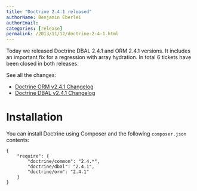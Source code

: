 ```yaml
---
title: "Doctrine 2.4.1 released"
authorName: Benjamin Eberlei
authorEmail:
categories: [release]
permalink: /2013/11/12/doctrine-2-4-1.html
---
```

Today we released Doctrine DBAL 2.4.1 and ORM 2.4.1 versions. It
includes an important fix for a regression with array hydration. In
total 6 tickets have been closed in both releases.

See all the changes:

-   [Doctrine ORM v2.4.1
    Changelog](https://www.doctrine-project.org/jira/browse/DDC/fixforversion/10528)
-   [Doctrine DBAL v2.4.1
    Changelog](https://www.doctrine-project.org/jira/browse/DBAL/fixforversion/10527)

Installation
============

You can install Doctrine using Composer and the following
`composer.json` contents:

~~~~ {.sourceCode .json}
{
    "require": {
        "doctrine/common": "2.4.*",
        "doctrine/dbal": "2.4.1",
        "doctrine/orm": "2.4.1"
    }
}
~~~~
